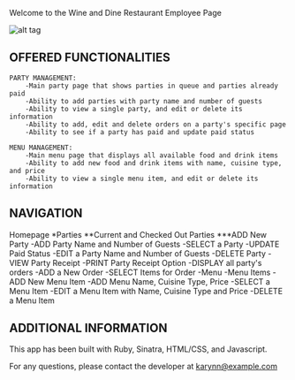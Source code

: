 Welcome to the Wine and Dine Restaurant Employee Page

![alt tag](http://imgur.com/N5QxVRw)

OFFERED FUNCTIONALITIES
-----------------------
	
	PARTY MANAGEMENT:
		-Main party page that shows parties in queue and parties already paid 
		-Ability to add parties with party name and number of guests
		-Ability to view a single party, and edit or delete its information
		-Ability to add, edit and delete orders on a party's specific page
		-Ability to see if a party has paid and update paid status
		
	MENU MANAGEMENT:
		-Main menu page that displays all available food and drink items 
		-Ability to add new food and drink items with name, cuisine type, and price
		-Ability to view a single menu item, and edit or delete its information

NAVIGATION
-----------------------

Homepage
	*Parties
		**Current and Checked Out Parties
			***ADD New Party
				-ADD Party Name and Number of Guests
			-SELECT a Party
				-UPDATE Paid Status
				-EDIT a Party Name and Number of Guests
				-DELETE Party
				-VIEW Party Receipt
					-PRINT Party Receipt Option
				-DISPLAY all party's orders
					-ADD a New Order
						-SELECT Items for Order
	-Menu
		-Menu Items
			-ADD New Menu Item
				-ADD Menu Name, Cuisine Type, Price
			-SELECT a Menu Item
				-EDIT a Menu Item with Name, Cuisine Type and Price
				-DELETE a Menu Item


ADDITIONAL INFORMATION
-----------------------

This app has been built with Ruby, Sinatra, HTML/CSS, and Javascript.

For any questions, please contact the developer at karynn@example.com
